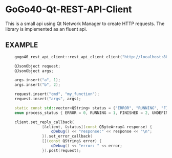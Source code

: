# GoGo40-Qt-REST-API-Client

This is a small api using Qt Network Manager to create HTTP requests. The library is implemented as an fluent api.

EXAMPLE
-------

```c++
    gogo40_rest_api_client::rest_api_client client("http://localhost:8891");

    QJsonObject request;
    QJsonObject args;

    args.insert("a", 1);
    args.insert("b", 2);

    request.insert("cmd", "my_function");
    request.insert("args", args);

    static const std::vector<QString> status = {"ERROR", "RUNNING", "FINISHED", "UNDEFINED", "TIMEOUT"};
    enum process_status { ERROR = 0, RUNNING = 1, FINISHED = 2, UNDEFINED = 3, TIMEOUT = 4 };

    client.set_reply_callback(
                [&client, &status](const QByteArray& response) {
                    qDebug() << "response:" << response << "\n";
                }).set_error_callback(
                [](const QString& error) {
                    qDebug() << "error: " << error;
                }).post(request);
```
